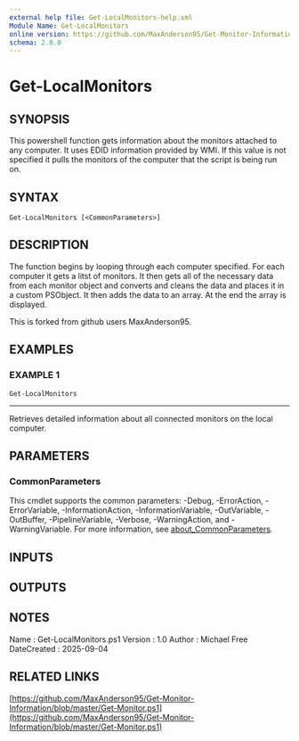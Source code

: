 ```yaml
---
external help file: Get-LocalMonitors-help.xml
Module Name: Get-LocalMonitors
online version: https://github.com/MaxAnderson95/Get-Monitor-Information/blob/master/Get-Monitor.ps1
schema: 2.0.0
---
```


# Get-LocalMonitors

## SYNOPSIS
This powershell function gets information about the monitors attached to any computer.
It uses EDID information provided by WMI.
If this value is not specified it pulls the monitors of the computer that the script is being run on.

## SYNTAX

```
Get-LocalMonitors [<CommonParameters>]
```

## DESCRIPTION
The function begins by looping through each computer specified.
For each computer it gets a litst of monitors.
It then gets all of the necessary data from each monitor object and converts and cleans the data and places it in a custom PSObject.
It then adds
the data to an array.
At the end the array is displayed.

This is forked from github users MaxAnderson95.

## EXAMPLES

### EXAMPLE 1
```
Get-LocalMonitors
```

-------------------------
Retrieves detailed information about all connected monitors on the local computer.

## PARAMETERS

### CommonParameters
This cmdlet supports the common parameters: -Debug, -ErrorAction, -ErrorVariable, -InformationAction, -InformationVariable, -OutVariable, -OutBuffer, -PipelineVariable, -Verbose, -WarningAction, and -WarningVariable. For more information, see [about_CommonParameters](http://go.microsoft.com/fwlink/?LinkID=113216).

## INPUTS

## OUTPUTS

## NOTES
Name        : Get-LocalMonitors.ps1
Version     : 1.0
Author      : Michael Free
DateCreated : 2025-09-04

## RELATED LINKS

[https://github.com/MaxAnderson95/Get-Monitor-Information/blob/master/Get-Monitor.ps1](https://github.com/MaxAnderson95/Get-Monitor-Information/blob/master/Get-Monitor.ps1)

